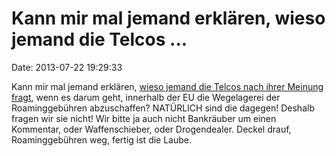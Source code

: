 Kann mir mal jemand erklären, wieso jemand die Telcos \...
==========================================================

Date: 2013-07-22 19:29:33

Kann mir mal jemand erklären, [wieso jemand die Telcos nach ihrer
Meinung fragt](http://www.heise.de/-1921393), wenn es darum geht,
innerhalb der EU die Wegelagerei der Roaminggebühren abzuschaffen?
NATÜRLICH sind die dagegen! Deshalb fragen wir sie nicht! Wir bitte ja
auch nicht Bankräuber um einen Kommentar, oder Waffenschieber, oder
Drogendealer. Deckel drauf, Roaminggebühren weg, fertig ist die Laube.
